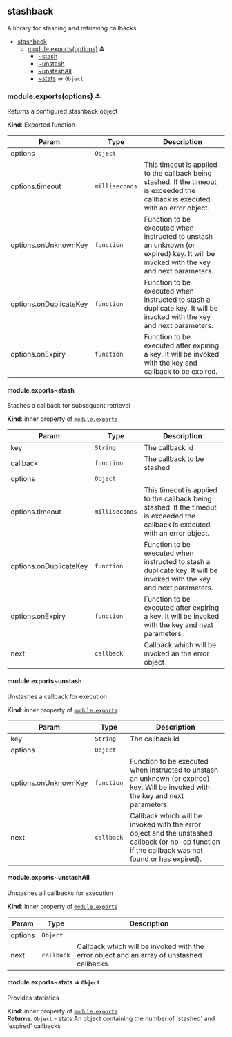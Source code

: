 <a name="module_stashback"></a>

## stashback
A library for stashing and retrieving callbacks


* [stashback](#module_stashback)
    * [module.exports(options)](#exp_module_stashback--module.exports) ⏏
        * [~stash](#module_stashback--module.exports..stash)
        * [~unstash](#module_stashback--module.exports..unstash)
        * [~unstashAll](#module_stashback--module.exports..unstashAll)
        * [~stats](#module_stashback--module.exports..stats) ⇒ <code>Object</code>

<a name="exp_module_stashback--module.exports"></a>

### module.exports(options) ⏏
Returns a configured stashback object

**Kind**: Exported function  

| Param | Type | Description |
| --- | --- | --- |
| options | <code>Object</code> |  |
| options.timeout | <code>milliseconds</code> | This timeout is applied to the callback being stashed. If the timeout is exceeded the callback is executed with an error object. |
| options.onUnknownKey | <code>function</code> | Function to be executed when instructed to unstash an unknown (or expired) key. It will be invoked with the key and next parameters. |
| options.onDuplicateKey | <code>function</code> | Function to be executed when instructed to stash a duplicate key. It will be invoked with the key and next parameters. |
| options.onExpiry | <code>function</code> | Function to be executed after expiring a key. It will be invoked with the key and callback to be expired. |

<a name="module_stashback--module.exports..stash"></a>

#### module.exports~stash
Stashes a callback for subsequent retrieval

**Kind**: inner property of [<code>module.exports</code>](#exp_module_stashback--module.exports)  

| Param | Type | Description |
| --- | --- | --- |
| key | <code>String</code> | The callback id |
| callback | <code>function</code> | The callback to be stashed |
| options | <code>Object</code> |  |
| options.timeout | <code>milliseconds</code> | This timeout is applied to the callback being stashed. If the timeout is exceeded the callback is executed with an error object. |
| options.onDuplicateKey | <code>function</code> | Function to be executed when instructed to stash a duplicate key. It will be invoked with the key and next parameters. |
| options.onExpiry | <code>function</code> | Function to be executed after expiring a key. It will be invoked with the key and next parameters. |
| next | <code>callback</code> | Callback which will be invoked an the error object |

<a name="module_stashback--module.exports..unstash"></a>

#### module.exports~unstash
Unstashes a callback for execution

**Kind**: inner property of [<code>module.exports</code>](#exp_module_stashback--module.exports)  

| Param | Type | Description |
| --- | --- | --- |
| key | <code>String</code> | The callback id |
| options | <code>Object</code> |  |
| options.onUnknownKey | <code>function</code> | Function to be executed when instructed to unstash an unknown (or expired) key. Will be invoked with the key and next parameters. |
| next | <code>callback</code> | Callback which will be invoked with the error object and the unstashed callback (or no-op function if the callback was not found or has expired). |

<a name="module_stashback--module.exports..unstashAll"></a>

#### module.exports~unstashAll
Unstashes all callbacks for execution

**Kind**: inner property of [<code>module.exports</code>](#exp_module_stashback--module.exports)  

| Param | Type | Description |
| --- | --- | --- |
| options | <code>Object</code> |  |
| next | <code>callback</code> | Callback which will be invoked with the error object and an array of unstashed callbacks. |

<a name="module_stashback--module.exports..stats"></a>

#### module.exports~stats ⇒ <code>Object</code>
Provides statistics

**Kind**: inner property of [<code>module.exports</code>](#exp_module_stashback--module.exports)  
**Returns**: <code>Object</code> - stats                 An object containing the number of 'stashed' and 'expired' callbacks  
